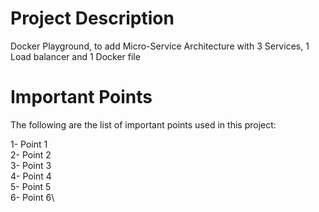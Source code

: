 # Project Description

Docker Playground, to add Micro-Service Architecture with 3 Services, 1 Load balancer and 1 Docker file

# Important Points

The following are the list of important points used in this project:

1- Point 1\
2- Point 2\
3- Point 3\
4- Point 4\
5- Point 5\
6- Point 6\
